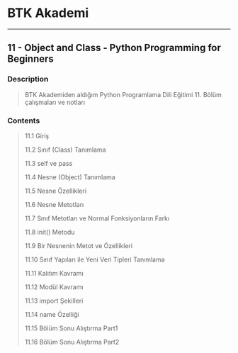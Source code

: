 # BTK Akademi
___

## 11 - Object and Class - Python Programming for Beginners

### Description
> BTK Akademiden aldığım Python Programlama Dili Eğitimi 11. Bölüm çalışmaları ve notları

### Contents
> 11.1 Giriş
> 
> 11.2 Sınıf (Class) Tanımlama
> 
> 11.3 self ve pass
> 
> 11.4 Nesne (Object) Tanımlama
> 
> 11.5 Nesne Özellikleri
> 
> 11.6 Nesne Metotları
> 
> 11.7 Sınıf Metotları ve Normal Fonksiyonların Farkı
> 
> 11.8 init() Metodu
> 
> 11.9 Bir Nesnenin Metot ve Özellikleri
> 
> 11.10 Sınıf Yapıları ile Yeni Veri Tipleri Tanımlama
> 
> 11.11 Kalıtım Kavramı
> 
> 11.12 Modül Kavramı
> 
> 11.13 import Şekilleri
> 
> 11.14 name Özelliği
> 
> 11.15 Bölüm Sonu Alıştırma Part1
> 
> 11.16 Bölüm Sonu Alıştırma Part2